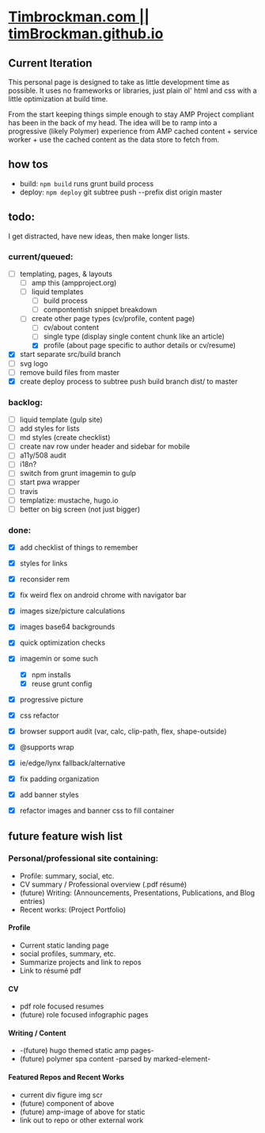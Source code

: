 # [Timbrockman.com || timBrockman.github.io](https://timbrockman.com)

## Current Iteration
  This personal page is designed to take as little development time as possible. It uses no frameworks or libraries, just plain ol' html and css with a little optimization at build time.

  From the start keeping things simple enough to stay AMP Project compliant has been in the back of my head. The idea will be to ramp into a progressive (likely Polymer) experience from AMP cached content + service worker + use the cached content as the data store to fetch from.

## how tos
  
  - build: `npm build` runs grunt build process
  - deploy: `npm deploy`  git subtree push --prefix dist origin master

## todo:
I get distracted, have new ideas, then make longer lists.

### current/queued:

  - [ ] templating, pages, & layouts
    - [ ] amp this (ampproject.org)
    - [ ] liquid templates
      - [ ] build process
      - [ ] compontentish snippet breakdown
    - [ ] create other page types (cv/profile, content page)
      - [ ] cv/about content
      - [ ] single type (display single content chunk like an article)
      - [x] profile (about page specific to author details or cv/resume)
  - [x] start separate src/build branch
  - [ ] svg logo
  - [ ] remove build files from master
  - [x] create deploy process to subtree push build branch dist/ to master
 
### backlog:

  - [ ] liquid template (gulp site)
  - [ ] add styles for lists
  - [ ] md styles (create checklist)
  - [ ] create nav row under header and sidebar for mobile
  - [ ] a11y/508 audit
  - [ ] i18n?
  - [ ] switch from grunt imagemin to gulp
  - [ ] start pwa wrapper
  - [ ] travis
  - [ ] templatize: mustache, hugo.io
  - [ ] better on big screen (not just bigger)

### done:

  - [x] add checklist of things to remember
  - [x] styles for links
  - [x] reconsider rem
  - [x] fix weird flex on android chrome with navigator bar
  - [x] images size/picture calculations
  - [x] images base64 backgrounds
  - [x] quick optimization checks
  - [x] imagemin or some such
    - [x] npm installs
    - [x] reuse grunt config
  - [x] progressive picture
  - [x] css refactor
  - [x] browser support audit (var, calc, clip-path, flex, shape-outside)
  - [x] @supports wrap
  - [x] ie/edge/lynx fallback/alternative
  - [x] fix padding organization
  - [x] add banner styles
  - [x] refactor images and banner css to fill container


## future feature wish list

### Personal/professional site containing:
  - Profile: summary, social, etc.
  - CV summary / Professional overview (.pdf résumé)
  - (future) Writing: (Announcements, Presentations, Publications, and Blog entries)
  - Recent works: (Project Portfolio)

#### Profile
  - Current static landing page
  - social profiles, summary, etc.
  - Summarize projects and link to repos
  - Link to résumé pdf

#### CV
  - pdf role focused resumes
  - (future) role focused infographic pages

#### Writing / Content
  - -(future) hugo themed static amp pages-
  - (future) polymer spa content -parsed by marked-element-

#### Featured Repos and Recent Works
  - current div figure img scr
  - (future) component of above
  - (future) amp-image of above for static
  - link out to repo or other external work
